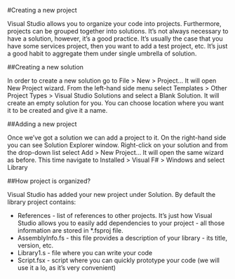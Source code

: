 #Creating a new project Visual Studio allows you to organize your code into projects. Furthermore, projects can be grouped together into solutions. It’s not always necessary to have a solution, however, it’s a good practice. It’s usually the case that you have some services project, then you want to add a test project, etc. It’s just a good habit to aggregate them under single umbrella of solution. ##Creating a new solution In order to create a new solution go to File > New > Project… It will open New Project wizard. From the left-hand side menu select Templates > Other Project Types > Visual Studio Solutions and select a Blank Solution. It will create an empty solution for you. You can choose location where you want it to be created and give it a name. ##Adding a new project Once we’ve got a solution we can add a project to it. On the  right-hand side you can see Solution Explorer window. Right-click on your solution and from the drop-down list select Add > New Project… It will open the same wizard as before. This time navigate to Installed > Visual F# > Windows and select Library##How project is organized?Visual Studio has added your new project under Solution. By default the library project contains:* References - list of references to other projects. It’s just how Visual Studio allows you to easily add dependencies to your project - all those information are stored in *.fsproj file.* AssemblyInfo.fs - this file provides a description of your library - its title, version, etc. * Library1.s - file where you can write your code* Script.fsx - script where you can quickly prototype your code (we will use it a lo, as it’s very convenient)